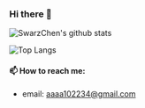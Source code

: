 ### Hi there 👋

![SwarzChen's github stats](https://github-readme-stats.vercel.app/api?username=SwarzChen&count_private=true&theme=tokyonight)

![Top Langs](https://github-readme-stats.vercel.app/api/top-langs/?username=SwarzChen&layout=compact&exclude_repo=1st-PyCrawlerMarathon)

#### 📫 How to reach me:

- email: aaaa102234@gmail.com

